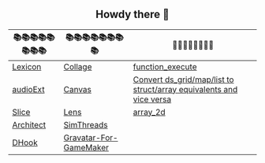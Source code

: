 <h2 align="center"> Howdy there 👋 </h2>

| 📚📚📚📚📚📚📚📚 |  📚📚📚📚📚📚📚📚 |  📜📜📜📜📜📜📜📜  |
| ----------- | ----------- | ----------- |
| [Lexicon](https://github.com/tabularelf/lexicon)| [Collage](https://github.com/tabularelf/Collage)| [function_execute](https://gist.github.com/tabularelf/287cf766c00fca09e13bbdd7a4fa0ab2) |
| [audioExt](https://github.com/tabularelf/audioExt)| [Canvas](https://github.com/tabularelf/Canvas)| [Convert ds_grid/map/list to struct/array equivalents and vice versa](https://gist.github.com/tabularelf/547b62efbcb0beaa8e6478afae8e693f) |
| [Slice](https://github.com/tabularelf/Slice)| [Lens](https://github.com/tabularelf/Lens)| [array_2d](https://gist.github.com/tabularelf/ea7901007179d48ce2f61e6e2fe026da) |
| [Architect](https://github.com/tabularelf/Architect)| [SimThreads](https://github.com/tabularelf/SimThreads)|
| [DHook](https://github.com/tabularelf/DHook)| [Gravatar-For-GameMaker](https://github.com/tabularelf/Gravatar-For-GameMaker)|
